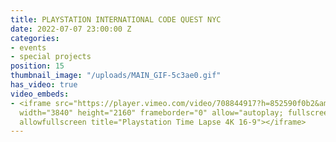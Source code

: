 ```yaml
---
title: PLAYSTATION INTERNATIONAL CODE QUEST NYC
date: 2022-07-07 23:00:00 Z
categories:
- events
- special projects
position: 15
thumbnail_image: "/uploads/MAIN_GIF-5c3ae0.gif"
has_video: true
video_embeds:
- <iframe src="https://player.vimeo.com/video/708844917?h=852590f0b2&amp;badge=0&amp;autopause=0&amp;player_id=0&amp;app_id=58479"
  width="3840" height="2160" frameborder="0" allow="autoplay; fullscreen; picture-in-picture"
  allowfullscreen title="Playstation Time Lapse 4K 16-9"></iframe>
---
```


